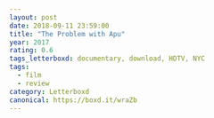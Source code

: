 ```yaml
---
layout: post 
date: 2018-09-11 23:59:00
title: "The Problem with Apu"
year: 2017
rating: 0.6
tags_letterboxd: documentary, download, HDTV, NYC
tags:
  - film
  - review
category: Letterboxd
canonical: https://boxd.it/wraZb
---
```

